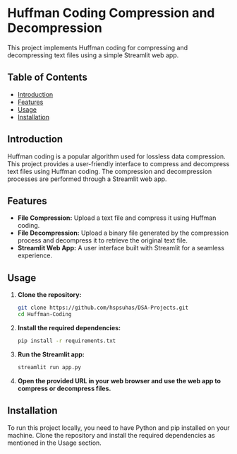 # Huffman Coding Compression and Decompression

This project implements Huffman coding for compressing and decompressing text files using a simple Streamlit web app.

## Table of Contents

- [Introduction](#introduction)
- [Features](#features)
- [Usage](#usage)
- [Installation](#installation)

## Introduction

Huffman coding is a popular algorithm used for lossless data compression. This project provides a user-friendly interface to compress and decompress text files using Huffman coding. The compression and decompression processes are performed through a Streamlit web app.

## Features

- **File Compression:** Upload a text file and compress it using Huffman coding.
- **File Decompression:** Upload a binary file generated by the compression process and decompress it to retrieve the original text file.
- **Streamlit Web App:** A user interface built with Streamlit for a seamless experience.

## Usage

1. **Clone the repository:**

   ```bash
   git clone https://github.com/hspsuhas/DSA-Projects.git 
   cd Huffman-Coding
   ```

2. **Install the required dependencies:**

    ```bash
    pip install -r requirements.txt
    ```

3. **Run the Streamlit app:**

    ```bash
    streamlit run app.py
    ```

4. **Open the provided URL in your web browser and use the web app to compress or decompress files.**

## Installation

To run this project locally, you need to have Python and pip installed on your machine. Clone the repository and install the required dependencies as mentioned in the Usage section.
